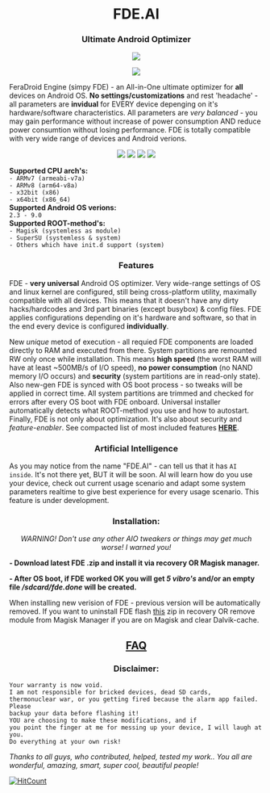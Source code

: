 <h1 align="center">FDE.AI</h1>
<h3 align="center"><strong>Ultimate Android Optimizer</strong></h3>
<p align="center"><img src="https://raw.githubusercontent.com/feravolt/FeraDroid-Engine/master/screenshot.png"></p>
<p align="center"><img src="https://img.shields.io/badge/version-v3.06-blueviolet.svg"></p>
<p>FeraDroid Engine (simpy FDE) - an All-in-One ultimate optimizer for <b>all</b> devices on Android OS. <b>No settings/customizations</b> and rest 'headache' - all parameters are <b>invidual</b> for EVERY device depenging on it's hardware/software characteristics. All parameters are <i>very balanced</i> - you may gain performance without increase of power consumption AND reduce power consumtion without losing performance. FDE is totally compatible with very wide range of devices and Android verions.</p>
<p align="center"><a href="https://forum.xda-developers.com/android/software-hacking/beta-feradroid-engine-v0-19-ultimate-t3284421"><img src="https://img.shields.io/badge/Thread%20at-XDA-orange.svg"></a> <a href="https://4pda.ru/forum/index.php?showtopic=716174"><img src="https://img.shields.io/badge/Thread%20at-4PDA-9cf.svg"></a> <a href="https://www.facebook.com/groups/feralab/"><img src="https://img.shields.io/badge/Group%20on-Facebook-blue.svg"></a> <a href="https://t.me/feralab_xda"><img src="https://img.shields.io/badge/-Telegram%20group-informational.svg"></a></p>
<p><b>Supported CPU arch's:</b><br>
<code>- ARMv7 (armeabi-v7a)</code><br>
<code>- ARMv8 (arm64-v8a)</code><br>
<code>- x32bit (x86)</code><br>
<code>- x64bit (x86_64)</code><br>
<b>Supported Android OS verions:</b><br>
<code>2.3 - 9.0</code><br>
<b>Supported ROOT-method's:</b><br>
<code>- Magisk (systemless as module)</code><br>
<code>- SuperSU (systemless & system)</code><br>
<code>- Others which have init.d support (system)</code><br></p>
<h3 align="center"><strong>Features</strong></h3>
<p>FDE - <b>very universal</b> Android OS optimizer. Very wide-range settings of OS and linux kernel are configured, still being cross-platform utility, maximally compatible with all devices. This means that it doesn't have any dirty hacks/hardcodes and 3rd part binaries (except busybox) & config files. FDE applies configurations depending on it's hardware and software, so that in the end every device is configured <b>individually</b>.</p><p>New <i>unique</i> metod of execution - all requied FDE components are loaded directly to RAM and executed from there. System partitions are remounted RW only once while installation. This means <b>high speed</b> (the worst RAM will have at least ~500MB/s of I/O speed), <b>no power consumption</b> (no NAND memory I/O occurs) and <b>security</b> (system partitions are in read-only state). Also new-gen FDE is synced with OS boot process - so tweaks will be applied in correct time. All system partitions are trimmed and checked for errors after every OS boot with FDE onboard. Universal installer automatically detects what ROOT-method you use and how to autostart. Finally, FDE is not only about optimization. It's also about security and <i>feature-enabler</i>. See compacted list of most included features <a href="https://forum.xda-developers.com/showpost.php?p=79092323&postcount=517"><b>HERE</b></a>.</p>
<h3 align="center"><strong>Artificial Intelligence</strong></h3>
<p>As you may notice from the name "FDE.AI" - can tell us that it has <code>AI inside</code>. It's not there yet, BUT it will be soon. AI will learn how do you use your device, check out current usage scenario and adapt some system parameters realtime to give best experience for every usage scenario. This feature is under development.</p>
<h3 align="center"><strong>Installation:</strong></h3>
<p align="center"><i>WARNING! Don't use any other AIO tweakers or things may get much worse! I warned you!</i></p>
<p><b>- Download latest FDE .zip and install it via recovery OR Magisk manager.</b></p>
<p><b>- After OS boot, if FDE worked OK you will get <i>5 vibro's</i> and/or an empty file <i>/sdcard/fde.done</i> will be created.</b></p>
<p>When installing new verision of FDE - previous version will be automatically removed. If you want to uninstall FDE flash <a href="https://forum.xda-developers.com/showpost.php?p=79092323&postcount=517">this</a> zip in recovery OR remove module from Magisk Manager if you are on Magisk and clear Dalvik-cache.</p>
<h2 align="center"><a href="https://forum.xda-developers.com/showpost.php?p=79092323&postcount=517"><strong>FAQ</strong></a></h3>
<h3 align="center"><strong>Disclaimer:</strong></h3>
<p><code>Your warranty is now void.
I am not responsible for bricked devices, dead SD cards,
thermonuclear war, or you getting fired because the alarm app failed. Please
backup your data before flashing it!
YOU are choosing to make these modifications, and if
you point the finger at me for messing up your device, I will laugh at you.
Do everything at your own risk!</code></p>

<p><i>Thanks to all guys, who contributed, helped, tested my work.. You all are wonderful, amazing, smart, super cool, beautiful people!</i></p>

[![HitCount](http://hits.dwyl.io/feravolt/FeraDroid-Engine.svg)](http://hits.dwyl.io/feravolt/FeraDroid-Engine)
